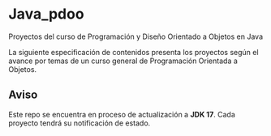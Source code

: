 # Java_pdoo
Proyectos del curso de Programación y Diseño Orientado a Objetos en Java

La siguiente especificación de contenidos presenta los proyectos según el avance por temas de un curso general de Programación Orientada a Objetos.

## Aviso
Este repo se encuentra en proceso de actualización a **JDK 17**. Cada proyecto tendrá su notificación de estado.
